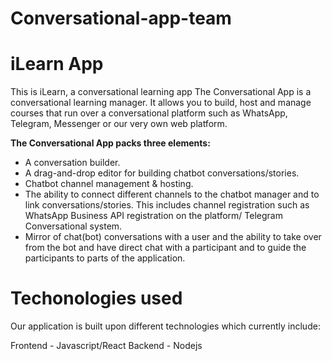 # Conversational-app-team # 

# iLearn App #

This is iLearn, a conversational learning app
The Conversational App is a conversational learning manager. 
It allows you to build, host and manage courses that run over a conversational platform 
such as WhatsApp, Telegram, Messenger or our very own web platform. 

**The Conversational App packs three elements:**

- A conversation builder.
- A drag-and-drop editor for building chatbot conversations/stories.
- Chatbot channel management & hosting.
- The ability to connect different channels to the chatbot manager and to link conversations/stories. 
This includes channel registration such as WhatsApp Business API registration on the platform/ Telegram
Conversational system. 
- Mirror of chat(bot) conversations with a user and the ability to take over from the bot 
and have direct chat with a participant and to guide the participants to parts of the application.


# Techonologies used # 

Our application is built upon different technologies which currently include:

Frontend - Javascript/React
Backend - Nodejs
